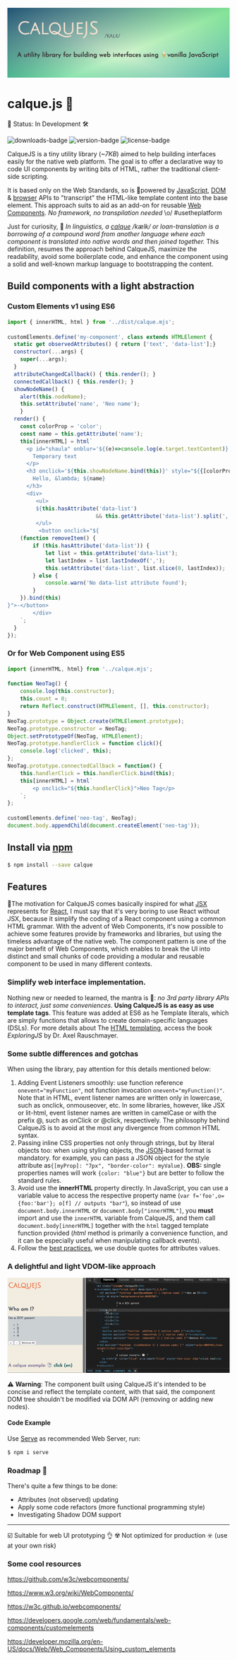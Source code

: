 ![ogImage](calque.png)



# calque.js 📑

🚧 Status: In Development 🛠️

![downloads-badge](https://flat.badgen.net/npm/dt/calque)
![version-badge](https://flat.badgen.net/npm/v/calque)
![license-badge](https://flat.badgen.net/npm/license/calque)


CalqueJS is a tiny utility library (_~7KB_) aimed to help building interfaces easily for the native web platform. The goal is to offer a declarative way to code UI components by writing bits of HTML, rather the traditional client-side scripting.

It is based only on the Web Standards, so is 💪powered by [JavaScript](https://developer.mozilla.org/en-US/docs/Web/JavaScript), [DOM](https://developer.mozilla.org/en-US/docs/Web/API/Document_Object_Model) & [browser](https://developer.mozilla.org/en-US/docs/Web/API/Window) APIs to "transcript" the HTML-like template content into the base element. This approach suits to aid as an add-on for reusable [Web Components](https://www.webcomponents.org/). *No framework, no transpilation needed* \o/ #usetheplatform 

Just for curiosity, 🤔 _In linguistics, a [calque](https://en.wikipedia.org/wiki/Calque) /kælk/ or loan-translation is a borrowing of a compound word from another language where each component is translated into native words and then joined together._ This definition, resumes the approach behind CalqueJS, maximize the readability, avoid some boilerplate code, and enhance the component using a solid and well-known markup language to bootstrapping the content.


## Build components with a light abstraction

### Custom Elements v1 using ES6


```javascript
import { innerHTML, html } from '../dist/calque.mjs';

customElements.define('my-component', class extends HTMLElement {
  static get observedAttributes() { return ['text', 'data-list'];}
  constructor(...args) {
    super(...args);
  }
  attributeChangedCallback() { this.render(); }
  connectedCallback() { this.render(); }
  showNodeName() {
    alert(this.nodeName);
    this.setAttribute('name', 'Neo name');
	}
  render() {
    const colorProp = 'color';
    const name = this.getAttribute('name');
    this[innerHTML] = html`
      <p id="shaula" onblur='${(e)=>console.log(e.target.textContent)}' contenteditable>
        Temporary text
      </p>
      <h3 onclick='${this.showNodeName.bind(this)}' style="${{[colorProp]: "red", "font-size": name.length+"em"}}">
        Hello, &lambda; ${name}
      </h3>
      <div>
         <ul>
         ${this.hasAttribute('data-list') 
							&& this.getAttribute('data-list').split(',').map(num => html`<li>${num}</li>`)}
         </ul>
          <button onclick="${
	(function removeItem() {
		if (this.hasAttribute('data-list')) {
			let list = this.getAttribute('data-list');
			let lastIndex = list.lastIndexOf(',');
			this.setAttribute('data-list', list.slice(0, lastIndex));
		} else {
			console.warn('No data-list attribute found');
		}
	}).bind(this) 
}">-</button>
        </div>
    `;
  }
});

```


### Or for Web Component using ES5

```js
import {innerHTML, html} from '../calque.mjs';

function NeoTag() {
	console.log(this.constructor);
	this.count = 0;
	return Reflect.construct(HTMLElement, [], this.constructor);
}
NeoTag.prototype = Object.create(HTMLElement.prototype);
NeoTag.prototype.constructor = NeoTag;
Object.setPrototypeOf(NeoTag, HTMLElement);
NeoTag.prototype.handlerClick = function click(){
	console.log('clicked', this);
};
NeoTag.prototype.connectedCallback = function() {
	this.handlerClick = this.handlerClick.bind(this);
	this[innerHTML] = html`
        <p onclick="${this.handlerClick}">Neo Tag</p>
    `;
};

customElements.define('neo-tag', NeoTag);
document.body.appendChild(document.createElement('neo-tag'));
```

## Install via [npm](https://npmjs.com)

```sh
$ npm install --save calque
```


## Features

🔧The motivation for CalqueJS comes basically inspired for what [JSX](https://reactjs.org/docs/introducing-jsx.html) represents for [React](https://reactjs.org/), I must say that it's very boring to use React without JSX, because it simplify the coding of a React component using a common HTML grammar. With the advent of Web Components, it's now possible to achieve some features provide by frameworks and libraries, but using the timeless advantage of the native web. The component pattern is one of the major benefit of Web Components, which enables to break the UI into distinct and small chunks of code providing a modular and reusable component to be used in many different contexts.

### Simplify web interface implementation.

Nothing new or needed to learned, the mantra is 🙏: _no 3rd party library APIs to interact, just some conveniences_. **Using CalqueJS is as easy as use template tags**. This feature was added at ES6 as he Template literals, which are simply functions that allows to create domain-specific languages (DSLs). For more details about The [HTML templating](http://exploringjs.com/es6/ch_template-literals.html#sec_html-tag-function-implementation), access the book _ExploringJS_ by Dr. Axel Rauschmayer.

### Some subtle differences and gotchas

When using the library, pay attention for this details mentioned below:

1. Adding Event Listeners smoothly: use function reference `onevent="myFunction"`, not function invocation `onevent="myFunction()"`. Note that in HTML, event listener names are written only in lowercase, such as onclick, onmouseover, etc. In some libraries, however, like JSX or lit-html, event listener names are written in camelCase or with the prefix @, such as onClick or @click, respectively. The philosophy behind CalqueJS is to avoid at the most any divergence from common HTML syntax.
2. Passing inline CSS properties not only through strings, but by literal objects too: when using styling objects, the [JSON](https://www.json.org/)-based format is mandatory. for example, you can pass a JSON object for the style attribute as`{[myProp]: "7px", "border-color": myValue}`. **OBS:** single properties names will work `{color: "blue"}` but are better to follow the standard rules.
3. Avoid use the **innerHTML** property directly. In JavaScript, you can use a variable value to access the respective property name (`var f='foo',o={foo:'bar'}; o[f] // outputs "bar"`), so instead of use `document.body.innerHTML` or `document.body["innerHTML"]`, you **must** import and use the `innerHTML` variable from CalqueJS, and them call `document.body[innerHTML]` together with the  `html` tagged template function provided (_html_ method is primarily a convenience function, and it can be especially useful when manipulating callback events).
4. Follow the [best practices](https://google.github.io/styleguide/htmlcssguide.html#HTML_Quotation_Marks), we use double quotes for attributes values.


### A delightful and light VDOM-like approach

![ogImage](calquejs_video.gif)

⚠️ **Warning**: The component built using CalqueJS it's intended to be concise and reflect the template content, with that said, the component DOM tree shouldn't be modified via DOM API (removing or adding new nodes).

#### Code Example

Use [Serve](https://github.com/zeit/serve) as recommended Web Server, run:

```sh
$ npm i serve
```

### Roadmap 🎯
There's quite a few things to be done:
- Attributes (not observed) updating
- Apply some code refactors (more functional programming style)
- Investigating Shadow DOM support

---
☑️ Suitable for web UI prototyping 👌
☢️ Not optimized for production ☣️ (use at your own risk)


### Some cool resources


https://github.com/w3c/webcomponents/

https://www.w3.org/wiki/WebComponents/

https://w3c.github.io/webcomponents/

https://developers.google.com/web/fundamentals/web-components/customelements

https://developer.mozilla.org/en-US/docs/Web/Web_Components/Using_custom_elements
